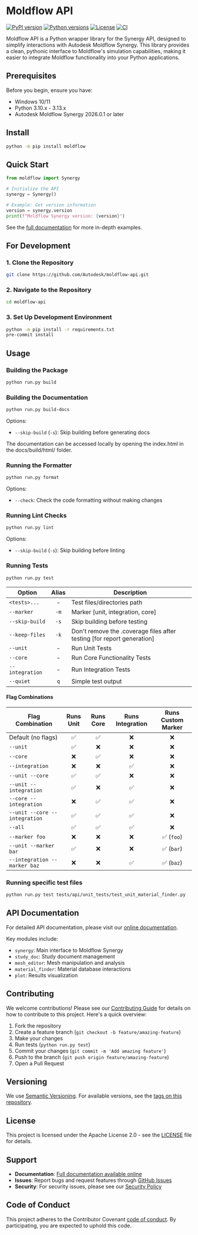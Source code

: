 # Moldflow API

[![PyPI version](https://badge.fury.io/py/moldflow.svg)](https://badge.fury.io/py/moldflow)
[![Python versions](https://img.shields.io/pypi/pyversions/moldflow.svg)](https://pypi.org/project/moldflow/)
[![License](https://img.shields.io/badge/License-Apache%202.0-blue.svg)](https://opensource.org/licenses/Apache-2.0)
[![CI](https://github.com/Autodesk/moldflow-api/workflows/CI/badge.svg)](https://github.com/Autodesk/moldflow-api/actions)

Moldflow API is a Python wrapper library for the Synergy API, designed to simplify interactions with Autodesk Moldflow Synergy. This library provides a clean, pythonic interface to Moldflow's simulation capabilities, making it easier to integrate Moldflow functionality into your Python applications.

## Prerequisites

Before you begin, ensure you have:
- Windows 10/11
- Python 3.10.x - 3.13.x
- Autodesk Moldflow Synergy 2026.0.1 or later

## Install
```sh
python -m pip install moldflow
```

## Quick Start

```python
from moldflow import Synergy

# Initialize the API
synergy = Synergy()

# Example: Get version information
version = synergy.version
print(f"Moldflow Synergy version: {version}")
```

See the [full documentation](https://autodesk.github.io/moldflow-api) for more in-depth examples.

## For Development

### 1. Clone the Repository

```sh
git clone https://github.com/Autodesk/moldflow-api.git
```

### 2. Navigate to the Repository

```sh
cd moldflow-api
```

### 3. Set Up Development Environment

```sh
python -m pip install -r requirements.txt
pre-commit install
```

## Usage

### Building the Package

```sh
python run.py build
```

### Building the Documentation
```sh
python run.py build-docs
```

Options:
- `--skip-build` (`-s`): Skip building before generating docs

The documentation can be accessed locally by opening the index.html in the docs/build/html/ folder.

### Running the Formatter

```sh
python run.py format
```

Options:
- `--check`: Check the code formatting without making changes

### Running Lint Checks

```sh
python run.py lint
```

Options:
- `--skip-build` (`-s`): Skip building before linting

### Running Tests

```sh
python run.py test
```

| Option             | Alias  | Description                                                            |
|--------------------|:------:|------------------------------------------------------------------------|
| `<tests>...`       | -      | Test files/directories path                                            |
| `--marker`         | `-m`   | Marker [unit, integration, core]                                       |
| `--skip-build`     | `-s`   | Skip building before testing                                           |
| `--keep-files`     | `-k`   | Don't remove the .coverage files after testing [for report generation] |
| `--unit`           | -      | Run Unit Tests                                                         |
| `--core`           | -      | Run Core Functionality Tests                                           |
| `--integration`    | -      | Run Integration Tests                                                  |
| `--quiet`          | `q`    | Simple test output                                                     |

#### Flag Combinations

| Flag Combination                    | Runs Unit | Runs Core | Runs Integration  | Runs Custom Marker |
|-------------------------------------|:---------:|:---------:|:-----------------:|:------------------:|
| Default (no flags)                  | ✅        | ✅       | ❌                | ❌                |
| `--unit`                            | ✅        | ❌       | ❌                | ❌                |
| `--core`                            | ❌        | ✅       | ❌                | ❌                |
| `--integration`                     | ❌        | ❌       | ✅                | ❌                |
| `--unit --core`                     | ✅        | ✅       | ❌                | ❌                |
| `--unit --integration`              | ✅        | ❌       | ✅                | ❌                |
| `--core --integration`              | ❌        | ✅       | ✅                | ❌                |
| `--unit --core --integration`       | ✅        | ✅       | ✅                | ❌                |
| `--all`                             | ✅        | ✅       | ✅                | ❌                |
| `--marker foo`                      | ❌        | ❌       | ❌                | ✅ (`foo`)        |
| `--unit --marker bar`               | ✅        | ❌       | ❌                | ✅ (`bar`)        |
| `--integration --marker baz`        | ❌        | ❌       | ✅                | ✅ (`baz`)        |


### Running specific test files

```sh
python run.py test tests/api/unit_tests/test_unit_material_finder.py
```

## API Documentation

For detailed API documentation, please visit our [online documentation](https://autodesk.github.io/moldflow-api/).

Key modules include:
- `synergy`: Main interface to Moldflow Synergy
- `study_doc`: Study document management
- `mesh_editor`: Mesh manipulation and analysis
- `material_finder`: Material database interactions
- `plot`: Results visualization

## Contributing

We welcome contributions! Please see our [Contributing Guide](https://github.com/Autodesk/moldflow-api/blob/main/CONTRIBUTING.md) for details on how to contribute to this project. Here's a quick overview:

1. Fork the repository
2. Create a feature branch (`git checkout -b feature/amazing-feature`)
3. Make your changes
4. Run tests (`python run.py test`)
5. Commit your changes (`git commit -m 'Add amazing feature'`)
6. Push to the branch (`git push origin feature/amazing-feature`)
7. Open a Pull Request

## Versioning

We use [Semantic Versioning](https://semver.org/). For available versions, see the [tags on this repository](https://github.com/Autodesk/moldflow-api/tags).

## License

This project is licensed under the Apache License 2.0 - see the [LICENSE](https://github.com/Autodesk/moldflow-api/blob/main/LICENSE) file for details.

## Support

- **Documentation**: [Full documentation available online](https://autodesk.github.io/moldflow-api)
- **Issues**: Report bugs and request features through [GitHub Issues](https://github.com/Autodesk/moldflow-api/issues)
- **Security**: For security issues, please see our [Security Policy](https://github.com/Autodesk/moldflow-api/blob/main/SECURITY.md)

## Code of Conduct

This project adheres to the Contributor Covenant [code of conduct](https://github.com/Autodesk/moldflow-api/blob/main/CODE_OF_CONDUCT.md). By participating, you are expected to uphold this code.
